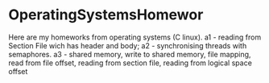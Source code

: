 # OperatingSystemsHomewor
Here are my homeworks from operating systems (C linux).
a1 - reading from Section File wich has header and body;
a2 - synchronising threads with semaphores.
a3 - shared memory, write to shared memory, file mapping, read from file offset, reading from section file, reading from logical space offset
